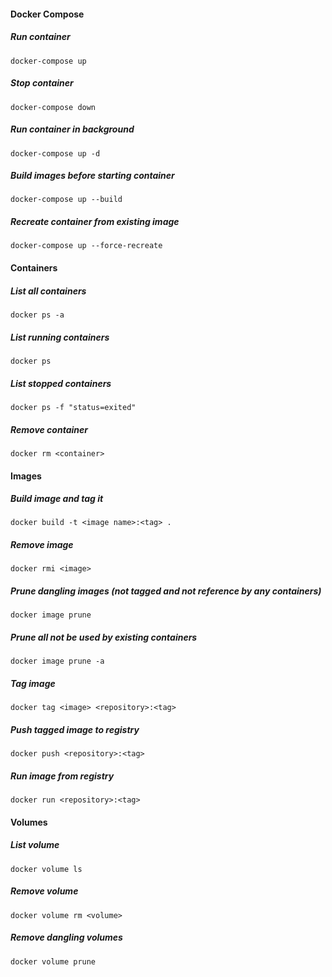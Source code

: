 #### Docker Compose

##### Run container
`docker-compose up`

##### Stop container
`docker-compose down`

##### Run container in background
`docker-compose up -d`

##### Build images before starting container
`docker-compose up --build`

##### Recreate container from existing image
`docker-compose up --force-recreate`

#### Containers

##### List all containers
`docker ps -a`

##### List running containers
`docker ps`

##### List stopped containers
`docker ps -f "status=exited"`

##### Remove container
`docker rm <container>`

#### Images

##### Build image and tag it
`docker build -t <image name>:<tag> .`

##### Remove image
`docker rmi <image>`

##### Prune dangling images (not tagged and not reference by any containers)
`docker image prune`

##### Prune all not be used by existing containers
`docker image prune -a`

##### Tag image
`docker tag <image> <repository>:<tag>`

##### Push tagged image to registry
`docker push <repository>:<tag>`

##### Run image from registry
`docker run <repository>:<tag>`

#### Volumes

##### List volume
`docker volume ls`

##### Remove volume
`docker volume rm <volume>`

##### Remove dangling volumes
`docker volume prune`
